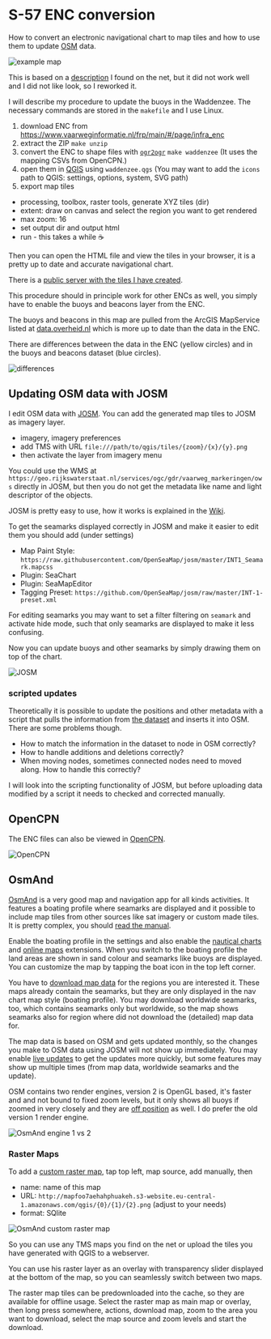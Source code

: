 # S-57 ENC conversion

How to convert an electronic navigational chart to map tiles and how to use them to update [OSM](https://www.openstreetmap.org/) data.

![example map](example.png)

This is based on a [description](https://www.sigterritoires.fr/index.php/affichage-des-cartes-marines-s57-dans-qgis/) I found on the net, but it did not work well and I did not like look, so I reworked it.

I will describe my procedure to update the buoys in the Waddenzee. The necessary commands are stored in the `makefile` and I use Linux.

1. download ENC from https://www.vaarweginformatie.nl/frp/main/#/page/infra_enc
2. extract the ZIP `make unzip`
3. convert the ENC to shape files with [`ogr2ogr`](https://gdal.org/programs/ogr2ogr.html) `make waddenzee` (It uses the mapping CSVs from OpenCPN.)
4. open them in [QGIS](https://www.qgis.org/) using `waddenzee.qgs` (You may want to add the `icons` path to QGIS: settings, options, system, SVG path)
5. export map tiles
  - processing, toolbox, raster tools, generate XYZ tiles (dir)
  - extent: draw on canvas and select the region you want to get rendered
  - max zoom: 16
  - set output dir and output html
  - run - this takes a while :coffee:

Then you can open the HTML file and view the tiles in your browser, it is a pretty up to date and accurate navigational chart.

There is a [public server with the tiles I have created](http://mapfoo7aehahphuakeh.s3-website.eu-central-1.amazonaws.com/qgis/).

This procedure should in principle work for other ENCs as well, you simply have to enable the buoys and beacons layer from the ENC.

The buoys and beacons in this map are pulled from the ArcGIS MapService listed at [data.overheid.nl](https://data.overheid.nl/dataset/2c5f6817-d902-4123-9b1d-103a0a484979) which is more up to date than the data in the ENC.

There are differences between the data in the ENC (yellow circles) and in the buoys and beacons dataset (blue circles).

![differences](diff.png)

## Updating OSM data with JOSM

I edit OSM data with [JOSM](https://josm.openstreetmap.de/). You can add the generated map tiles to JOSM as imagery layer.

- imagery, imagery preferences
- add TMS with URL `file:///path/to/qgis/tiles/{zoom}/{x}/{y}.png` 
- then activate the layer from imagery menu

You could use the WMS at `https://geo.rijkswaterstaat.nl/services/ogc/gdr/vaarweg_markeringen/ows` directly in JOSM, but then you do not get the metadata like name and light descriptor of the objects.

JOSM is pretty easy to use, how it works is explained in the [Wiki](https://josm.openstreetmap.de/wiki/Introduction). 

To get the seamarks displayed correctly in JOSM and make it easier to edit them you should add (under settings)

- Map Paint Style: `https://raw.githubusercontent.com/OpenSeaMap/josm/master/INT1_Seamark.mapcss`
- Plugin: SeaChart
- Plugin: SeaMapEditor
- Tagging Preset: `https://github.com/OpenSeaMap/josm/raw/master/INT-1-preset.xml`

For editing seamarks you may want to set a filter filtering on `seamark` and activate hide mode, such that only seamarks are displayed to make it less confusing.

Now you can update buoys and other seamarks by simply drawing them on top of the chart.

![JOSM](josm.png)

### scripted updates

Theoretically it is possible to update the positions and other metadata with a script that pulls the information from [the dataset](https://data.overheid.nl/dataset/2c5f6817-d902-4123-9b1d-103a0a484979) and inserts it into OSM. There are some problems though.

- How to match the information in the dataset to node in OSM correctly?
- How to handle additions and deletions correctly?
- When moving nodes, sometimes connected nodes need to moved along. How to handle this correctly?

I will look into the scripting functionality of JOSM, but before uploading data modified by a script it needs to checked and corrected manually.

## OpenCPN

The ENC files can also be viewed in [OpenCPN](https://opencpn.org/).

![OpenCPN](opencpn.png)

## OsmAnd

[OsmAnd](https://osmand.net/) is a very good map and navigation app for all kinds activities. It features a boating profile where seamarks are displayed and it possible to include map tiles from other sources like sat imagery or custom made tiles. It is pretty complex, you should [read the manual](https://osmand.net/docs/intro).

Enable the boating profile in the settings and also enable the [nautical charts](https://osmand.net/docs/user/plugins/nautical-charts) and [online maps](https://osmand.net/docs/user/plugins/online-map) extensions. When you switch to the boating profile the land areas are shown in sand colour and seamarks like buoys are displayed. You can customize the map by tapping the boat icon in the top left corner. 

You have to [download map data](https://osmand.net/docs/user/start-with/download-maps) for the regions you are interested it. These maps already contain the seamarks, but they are only displayed in the nav chart map style (boating profile). You may download worldwide seamarks, too, which contains seamarks only but worldwide, so the map shows seamarks also for region where did not download the (detailed) map data for.

The map data is based on OSM and gets updated monthly, so the changes you make to OSM data using JOSM will not show up immediately. You may enable [live updates](https://osmand.net/docs/user/personal/maps#osmand-live) to get the updates more quickly, but some features may show up multiple times (from map data, worldwide seamarks and the update). 

OSM contains two render engines, version 2 is OpenGL based, it's faster and and not bound to fixed zoom levels, but it only shows all buoys if zoomed in very closely and they are [off position](https://github.com/osmandapp/OsmAnd/issues/17413) as well. I do prefer the old version 1 render engine.

![OsmAnd engine 1 vs 2](osmand12.png)

### Raster Maps

To add a [custom raster map](https://osmand.net/docs/user/map/raster-maps), tap top left, map source, add manually, then

- name: name of this map
- URL: `http://mapfoo7aehahphuakeh.s3-website.eu-central-1.amazonaws.com/qgis/{0}/{1}/{2}.png` (adjust to your needs)
- format: SQlite

![OsmAnd custom raster map](osmand.gif)

So you can use any TMS maps you find on the net or upload the tiles you have generated with QGIS to a webserver.

You can use his raster layer as an overlay with transparency slider displayed at the bottom of the map, so you can seamlessly switch between two maps.

The raster map tiles can be predownloaded into the cache, so they are available for offline usage. Select the raster map as main map or overlay, then long press somewhere, actions, download map, zoom to the area you want to download, select the map source and zoom levels and start the download.